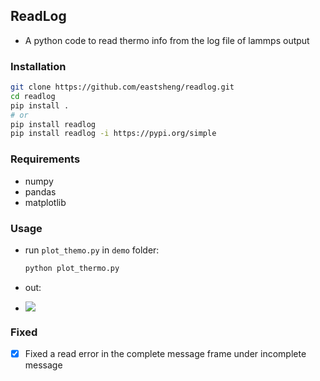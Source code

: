 ## ReadLog

- A python code to read thermo info from the log file of lammps output

### Installation 

```bash
git clone https://github.com/eastsheng/readlog.git
cd readlog
pip install .
# or
pip install readlog
pip install readlog -i https://pypi.org/simple
```

### Requirements

- numpy
- pandas
- matplotlib

### Usage 

- run `plot_themo.py` in `demo` folder:

  ```bash
  python plot_thermo.py
  ```

- out:
- ![](./demo/imgs/PotEng.png)



### Fixed

- [x] Fixed a read error in the complete message frame under incomplete message



